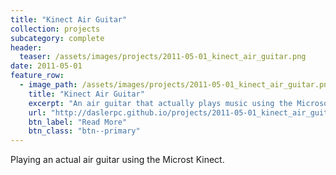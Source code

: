 ```yaml
---
title: "Kinect Air Guitar"
collection: projects
subcategory: complete
header: 
  teaser: /assets/images/projects/2011-05-01_kinect_air_guitar.png
date: 2011-05-01
feature_row: 
  - image_path: /assets/images/projects/2011-05-01_kinect_air_guitar.png
    title: "Kinect Air Guitar"
    excerpt: "An air guitar that actually plays music using the Microsoft Kinect."
    url: "http://daslerpc.github.io/projects/2011-05-01_kinect_air_guitar"
    btn_label: "Read More"
    btn_class: "btn--primary"
---
```


Playing an actual air guitar using the Microst Kinect.